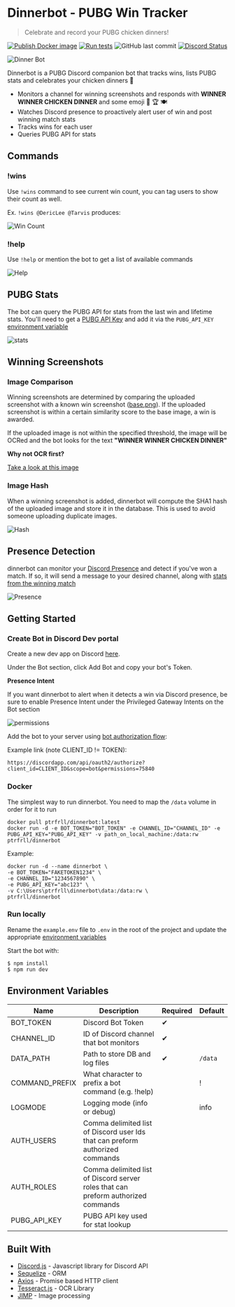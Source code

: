 # Dinnerbot - PUBG Win Tracker

> Celebrate and record your PUBG chicken dinners!

[![Publish Docker image](https://github.com/PTRFRLL/dinnerbot/workflows/Publish%20Docker%20image/badge.svg)](https://github.com/PTRFRLL/dinnerbot/actions/workflows/main.yml)
[![Run tests](https://github.com/PTRFRLL/dinnerbot/actions/workflows/node.yml/badge.svg)](https://github.com/PTRFRLL/dinnerbot/actions/workflows/node.yml)
![GitHub last commit](https://img.shields.io/github/last-commit/PTRFRLL/dinnerbot.svg)
[![Discord Status](https://discordapp.com/api/guilds/144143242928193537/embed.png)](https://discord.gg)

![Dinner Bot](examples/winner.gif)

Dinnerbot is a PUBG Discord companion bot that tracks wins, lists PUBG stats and celebrates your chicken dinners 🥳

- Monitors a channel for winning screenshots and responds with **WINNER WINNER CHICKEN DINNER** and some emoji 🐔 🏆 🍽
- Watches Discord presence to proactively alert user of win and post winning match stats
- Tracks wins for each user
- Queries PUBG API for stats

## Commands

### !wins

Use `!wins` command to see current win count, you can tag users to show their count as well.

Ex. `!wins @DericLee @Tarvis` produces:

![Win Count](examples/wins.png)

### !help

Use `!help` or mention the bot to get a list of available commands

![Help](examples/help.png)

## PUBG Stats

The bot can query the PUBG API for stats from the last win and lifetime stats. You'll need to get a [PUBG API Key](https://developer.pubg.com/) and add it via the `PUBG_API_KEY` [environment variable](#Environment-Variables)

![stats](examples/stats.png)

## Winning Screenshots

### Image Comparison

Winning screenshots are determined by comparing the uploaded screenshot with a known win screenshot ([base.png](./data/img/base.png)). If the uploaded screenshot is within a certain similarity score to the base image, a win is awarded.

If the uploaded image is not within the specified threshold, the image will be OCRed and the bot looks for the text **"WINNER WINNER CHICKEN DINNER"**

**Why not OCR first?**

[Take a look at this image](./tests/fail.png)

### Image Hash

When a winning screenshot is added, dinnerbot will compute the SHA1 hash of the uploaded image and store it in the database. This is used to avoid someone uploading duplicate images.

![Hash](examples/dupe.png)

## Presence Detection

dinnerbot can monitor your [Discord Presence](https://discord.com/developers/docs/rich-presence/how-to#so-what-is-it) and detect if you've won a match. If so, it will send a message to your desired channel, along with [stats from the winning match](#PUBG-Stats)

![Presence](examples/presence.png)

## Getting Started

### Create Bot in Discord Dev portal

Create a new dev app on Discord [here](https://discordapp.com/developers/applications/me).

Under the Bot section, click Add Bot and copy your bot's Token.

**Presence Intent**

If you want dinnerbot to alert when it detects a win via Discord presence, be sure to enable Presence Intent under the Privileged Gateway Intents on the Bot section

![permissions](examples/perm.png)

Add the bot to your server using [bot authorization flow](https://discordapp.com/developers/docs/topics/oauth2#bots):

Example link (note CLIENT_ID != TOKEN):

```
https://discordapp.com/api/oauth2/authorize?client_id=CLIENT_ID&scope=bot&permissions=75840
```

### Docker

The simplest way to run dinnerbot. You need to map the `/data` volume in order for it to run

```
docker pull ptrfrll/dinnerbot:latest
docker run -d -e BOT_TOKEN="BOT_TOKEN" -e CHANNEL_ID="CHANNEL_ID" -e PUBG_API_KEY="PUBG_API_KEY" -v path_on_local_machine:/data:rw ptrfrll/dinnerbot
```

Example:

```
docker run -d --name dinnerbot \
-e BOT_TOKEN="FAKETOKEN1234" \
-e CHANNEL_ID="1234567890" \
-e PUBG_API_KEY="abc123" \
-v C:\Users\ptrfrll\dinnerbot\data:/data:rw \
ptrfrll/dinnerbot
```

### Run locally

Rename the `example.env` file to `.env` in the root of the project and update the appropriate [environment variables](#Environment-Variables)

Start the bot with:

```
$ npm install
$ npm run dev
```

## Environment Variables

| Name           | Description                                                                       | Required | Default |
| -------------- | --------------------------------------------------------------------------------- | -------- | ------- |
| BOT_TOKEN      | Discord Bot Token                                                                 | ✔        |         |
| CHANNEL_ID     | ID of Discord channel that bot monitors                                           | ✔        |         |
| DATA_PATH      | Path to store DB and log files                                                    | ✔        | `/data` |
| COMMAND_PREFIX | What character to prefix a bot command (e.g. !help)                               |          | !       |
| LOGMODE        | Logging mode (info or debug)                                                      |          | info    |
| AUTH_USERS     | Comma delimited list of Discord user Ids that can preform authorized commands     |          |         |
| AUTH_ROLES     | Comma delimited list of Discord server roles that can preform authorized commands |          |         |
| PUBG_API_KEY   | PUBG API key used for stat lookup                                                 |          |         |

## Built With

- [Discord.js](https://discord.js.org/#/) - Javascript library for Discord API
- [Sequelize](http://docs.sequelizejs.com/) - ORM
- [Axios](https://github.com/axios/axios) - Promise based HTTP client
- [Tesseract.js](https://github.com/naptha/tesseract.js) - OCR Library
- [JIMP](https://github.com/oliver-moran/jimp) - Image processing
